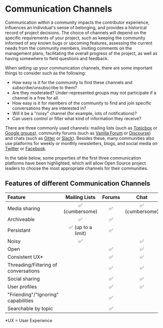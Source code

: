 # Communication Channels

Communication within a community impacts the contributor experience, influences an individual's sense of belonging, and provides a historical record of project decisions.
The choice of channels will depend on the specific requirements of your project, such as keeping the community informed of any known bugs or upcoming features, assessing the current needs from the community members, inviting comments on the management plans, facilitating the overall progress of the project, as well as having somewhere to field questions and feedback.

When setting up your communication channels, there are some important things to consider such as the following:

* How easy is it for the community to find these channels and subscribe/unsubscribe to them?
* Are they moderated? Under-represented groups may not participate if a channel is a free for all.
* How easy is it for members of the community to find and join specific conversations they are interested in?
* Will it be a "noisy" channel (for example, lots of notifications)?
* Can users control or filter what kind of information they receive?

There are three commonly used channels: mailing lists (such as [Topicbox](https://www.topicbox.com/) or [Google groups](https://support.google.com/mail/thread/14635045?hl=en)), community forums (such as [Vanilla Forum](https://vanillaforums.com/en/software/) or [Discourse](https://www.discourse.org/)) and chats (such as [Gitter](https://gitter.im/) or [Slack](https://app.slack.com/signin)).
Besides these, many communities also use platforms for weekly or monthly newsletters, blogs, and social media on [Twitter](https://twitter.com/) or [Facebook](https://www.facebook.com/).

In the table below, some properties of the first three communication platforms have been highlighted, which will allow Open Source project leaders to choose the most appropriate channels for their communities.

## Features of different Communication Channels

| Feature | Mailing Lists | Forums | Chat |
| :--- | :---: | :---: | :---: |
| Media sharing | ✅ (cumbersome) | ✅ | ✅ (cumbersome) |
| Archiveable | ✅ | ✅ | |
| Persistant | ✅ (up to a limit) | ✅ | |
| Noisy | ✅ | | ✅ |
| Open | | ✅ | ✅ |
| Consistent UX* | | ✅ | ✅ |
| Threading/Filtering of conversations | | ✅ | ✅ |
| Social sharing | | ✅ | ✅ |
| User profiles | | ✅ | ✅ |
| "Friending"/"Ignoring" capabilities | | ✅ | |
| Searchable by topic | | ✅ | |

*UX = User Experience
